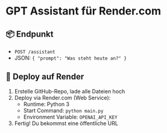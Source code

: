 # GPT Assistant für Render.com

## 📦 Endpunkt
- `POST /assistant`
- JSON: `{ "prompt": "Was steht heute an?" }`

## 🚀 Deploy auf Render
1. Erstelle GitHub-Repo, lade alle Dateien hoch
2. Deploy via Render.com (Web Service):
   - Runtime: Python 3
   - Start Command: `python main.py`
   - Environment Variable: `OPENAI_API_KEY`
3. Fertig! Du bekommst eine öffentliche URL

